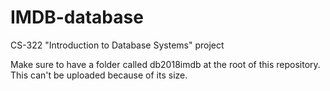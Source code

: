 # IMDB-database
CS-322 "Introduction to Database Systems" project

Make sure to have a folder called db2018imdb at the root of this repository. This can't be uploaded because of its size.